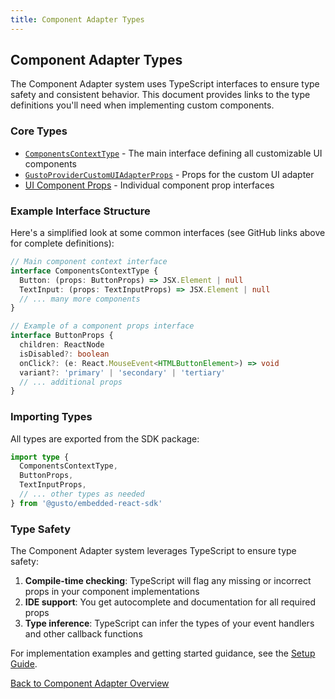 ```yaml
---
title: Component Adapter Types
---
```


## Component Adapter Types

The Component Adapter system uses TypeScript interfaces to ensure type safety and consistent behavior. This document provides links to the type definitions you'll need when implementing custom components.

### Core Types

- [`ComponentsContextType`](https://github.com/Gusto/embedded-react-sdk/blob/main/src/contexts/ComponentAdapter/useComponentContext.ts) - The main interface defining all customizable UI components
- [`GustoProviderCustomUIAdapterProps`](https://github.com/Gusto/embedded-react-sdk/blob/main/src/contexts/GustoProvider/GustoProviderCustomUIAdapter.tsx) - Props for the custom UI adapter
- [UI Component Props](https://github.com/Gusto/embedded-react-sdk/tree/main/src/components/Common/UI) - Individual component prop interfaces

### Example Interface Structure

Here's a simplified look at some common interfaces (see GitHub links above for complete definitions):

```typescript
// Main component context interface
interface ComponentsContextType {
  Button: (props: ButtonProps) => JSX.Element | null
  TextInput: (props: TextInputProps) => JSX.Element | null
  // ... many more components
}

// Example of a component props interface
interface ButtonProps {
  children: ReactNode
  isDisabled?: boolean
  onClick?: (e: React.MouseEvent<HTMLButtonElement>) => void
  variant?: 'primary' | 'secondary' | 'tertiary'
  // ... additional props
}
```

### Importing Types

All types are exported from the SDK package:

```typescript
import type {
  ComponentsContextType,
  ButtonProps,
  TextInputProps,
  // ... other types as needed
} from '@gusto/embedded-react-sdk'
```

### Type Safety

The Component Adapter system leverages TypeScript to ensure type safety:

1. **Compile-time checking**: TypeScript will flag any missing or incorrect props in your component implementations
2. **IDE support**: You get autocomplete and documentation for all required props
3. **Type inference**: TypeScript can infer the types of your event handlers and other callback functions

For implementation examples and getting started guidance, see the [Setup Guide](./setting-up-your-component-adapter).

[Back to Component Adapter Overview](./component-adapter)

